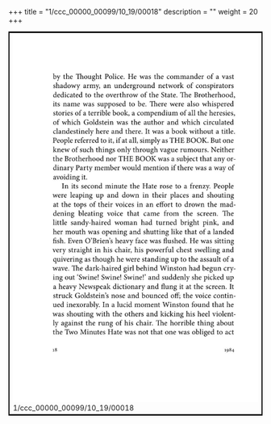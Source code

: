 +++
title = "1/ccc_00000_00099/10_19/00018"
description = ""
weight = 20
+++

<table style="border:2px solid black;max-width:800px;max-height:800px;" 
><tr><td>
<img class="center-fit-jpg"
src="/jpg_/out_jpg_1984__018.jpg">
1/ccc_00000_00099/10_19/00018
</img></td></tr></table>
